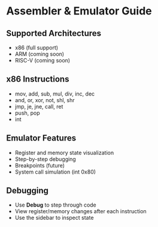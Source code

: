 # Assembler & Emulator Guide

## Supported Architectures
- x86 (full support)
- ARM (coming soon)
- RISC-V (coming soon)

## x86 Instructions
- mov, add, sub, mul, div, inc, dec
- and, or, xor, not, shl, shr
- jmp, je, jne, call, ret
- push, pop
- int

## Emulator Features
- Register and memory state visualization
- Step-by-step debugging
- Breakpoints (future)
- System call simulation (int 0x80)

## Debugging
- Use **Debug** to step through code
- View register/memory changes after each instruction
- Use the sidebar to inspect state 